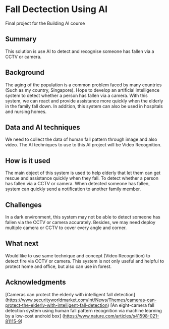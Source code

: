 # Fall Dectection Using AI
Final project for the Building AI course

## Summary
This solution is use AI to detect and recognise someone has fallen via a CCTV or camera.

## Background
The aging of the population is a common problem faced by many countries (Such as my country, Singapore). Hope to develop an artificial intelligence system to detect whether a person has fallen via a camera. With this system, we can react and provide assistance more quickly when the elderly in the family fall down. In addition, this system can also be used in hospitals and nursing homes.

## Data and AI techniques
We need to collect the data of human fall pattern through image and also video. The AI techniques to use to this AI project will be Video Recognition.

## How is it used
The main object of this system is used to help elderly that let them can get rescue and assistance quickly when they fall. To detect whether a person has fallen via a CCTV or camera. When detected someone has fallen, system can quickly send a notification to another family member.

## Challenges
In a dark environment, this system may not be able to detect someone has fallen via the CCTV or camera accurately. Besides, we may need deploy multiple camera or CCTV to cover every angle and corner.

## What next
Would like to use same technique and concept (Video Recognition) to detect fire via CCTV or camera. This system is not only useful and helpful to protect home and office, but also can use in forest. 

## Acknowledgments
[Cameras can protect the elderly with intelligent fall detection] (https://www.securityworldmarket.com/int/News/Themes/cameras-can-protect-the-elderly-with-intelligent-fall-detection)
[An eight-camera fall detection system using human fall pattern recognition via machine learning by a low-cost android box] (https://www.nature.com/articles/s41598-021-81115-9)
